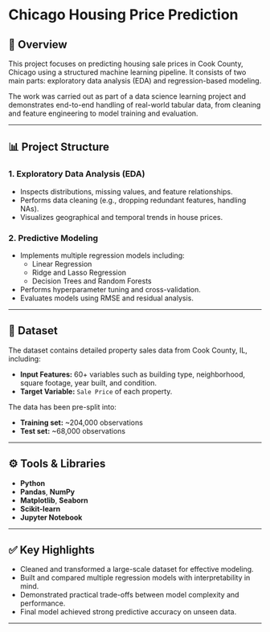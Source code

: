 # Chicago Housing Price Prediction

## 📌 Overview

This project focuses on predicting housing sale prices in Cook County, Chicago using a structured machine learning pipeline. It consists of two main parts: exploratory data analysis (EDA) and regression-based modeling.

The work was carried out as part of a data science learning project and demonstrates end-to-end handling of real-world tabular data, from cleaning and feature engineering to model training and evaluation.

---

## 📊 Project Structure

### 1. **Exploratory Data Analysis (EDA)**
- Inspects distributions, missing values, and feature relationships.
- Performs data cleaning (e.g., dropping redundant features, handling NAs).
- Visualizes geographical and temporal trends in house prices.

### 2. **Predictive Modeling**
- Implements multiple regression models including:
  - Linear Regression
  - Ridge and Lasso Regression
  - Decision Trees and Random Forests
- Performs hyperparameter tuning and cross-validation.
- Evaluates models using RMSE and residual analysis.

---

## 🏡 Dataset

The dataset contains detailed property sales data from Cook County, IL, including:

- **Input Features:** 60+ variables such as building type, neighborhood, square footage, year built, and condition.
- **Target Variable:** `Sale Price` of each property.

The data has been pre-split into:
- **Training set:** ~204,000 observations
- **Test set:** ~68,000 observations


---

## ⚙️ Tools & Libraries

- **Python**
- **Pandas**, **NumPy**
- **Matplotlib**, **Seaborn**
- **Scikit-learn**
- **Jupyter Notebook**

---

## ✅ Key Highlights

- Cleaned and transformed a large-scale dataset for effective modeling.
- Built and compared multiple regression models with interpretability in mind.
- Demonstrated practical trade-offs between model complexity and performance.
- Final model achieved strong predictive accuracy on unseen data.

---


